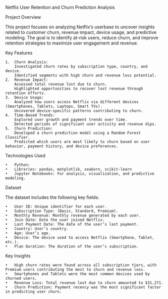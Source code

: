 Netflix User Retention and Churn Prediction Analysis

Project Overview

This project focuses on analyzing Netflix’s userbase to uncover insights related to customer churn, revenue impact, device usage, and predictive modeling. The goal is to identify at-risk users, reduce churn, and improve retention strategies to maximize user engagement and revenue.

Key Features

	1.	Churn Analysis:
		Investigated churn rates by subscription type, country, and device.
		Identified segments with high churn and revenue loss potential.
	2.	Revenue Impact:
		Assessed total revenue lost due to churn.
		Highlighted opportunities to recover lost revenue through retention efforts.
	3.	Device Usage:
		Analyzed how users access Netflix via different devices (Smartphones, Tablets, Laptops, Smart TVs).
		Uncovered device-specific patterns contributing to churn.
	4.	Time-Based Trends:
		Explored user growth and payment trends over time.
		Detected periods of significant user activity and revenue dips.
	5.	Churn Prediction:
		Developed a churn prediction model using a Random Forest Classifier.
		Predicted which users are most likely to churn based on user behavior, payment history, and device preferences.

Technologies Used

	•	Python:
	•	Libraries: pandas, matplotlib, seaborn, scikit-learn
	•	Jupyter Notebooks: For analysis, visualization, and predictive modeling.

Dataset

The dataset includes the following key fields:

	•	User ID: Unique identifier for each user.
	•	Subscription Type: (Basic, Standard, Premium).
	•	Monthly Revenue: Monthly revenue generated by each user.
	•	Join Date: Date the user joined Netflix.
	•	Last Payment Date: The date of the user’s last payment.
	•	Country: User’s country.
	•	Age: User’s age.
	•	Device: The device used to access Netflix (Smartphone, Tablet, etc.).
	•	Plan Duration: The duration of the user’s subscription.

Key Insights

	•	High churn rates were found across all subscription tiers, with Premium users contributing the most to churn and revenue loss.
	•	Smartphones and Tablets were the most common devices used by churned users.
	•	Revenue Loss: Total revenue lost due to churn amounted to $31,271.
	•	Churn Prediction: Payment recency was the most significant factor in predicting user churn.
